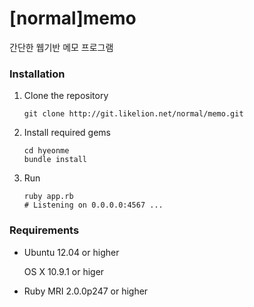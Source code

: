 [normal]memo
=====

간단한 웹기반 메모 프로그램

### Installation

1.  Clone the repository

    ```
    git clone http://git.likelion.net/normal/memo.git
    ```

2.  Install required gems

    ```
    cd hyeonme
    bundle install
    ```

3.  Run

    ```
    ruby app.rb
    # Listening on 0.0.0.0:4567 ...
    ```

### Requirements

* Ubuntu 12.04 or higher

  OS X 10.9.1 or higer

* Ruby MRI 2.0.0p247 or higher
